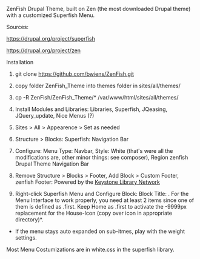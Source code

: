 ZenFish Drupal Theme, built on Zen (the most downloaded Drupal theme) with a customized Superfish Menu.

Sources:

https://drupal.org/project/superfish

https://drupal.org/project/zen

Installation

1. git clone https://github.com/bwiens/ZenFish.git

2. copy folder ZenFish_Theme into themes folder in sites/all/themes/

3. cp -R ZenFish/ZenFish_Theme/* /var/www/html/sites/all/themes/

4. Install Modules and Libraries: Libraries, Superfish, JQeasing, JQuery_update, Nice Menus (?)

5. Sites > All > Appearence > Set as needed

6. Structure > Blocks: Superfish: Navigation Bar

7. Configure: Menu Type: Navbar, Style: White (that's were all the modifications are, other minor things: see composer), Region zenfish Drupal Theme Navigation Bar

8. Remove Structure > Blocks > Footer, Add Block > Custom Footer, zenfish Footer: Powered by the <a href="https://zenfishpa.org"  target="_blank">Keystone Library Network<a>

9. Right-click Superfish Menu and Configure Block: Block Title: <none>. For the Menu Interface to work properly, you need at least 2 items since one of them is defined as .first. Keep Home as .first to activate the -9999px replacement for the House-Icon (copy over icon in appropriate directory)*.

* If the menu stays auto expanded on sub-itmes, play with the weight settings.

Most Menu Costumizations are in white.css in the superfish library.

